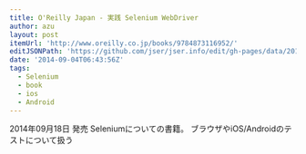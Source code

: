 ```yaml
---
title: O'Reilly Japan - 実践 Selenium WebDriver
author: azu
layout: post
itemUrl: 'http://www.oreilly.co.jp/books/9784873116952/'
editJSONPath: 'https://github.com/jser/jser.info/edit/gh-pages/data/2014/09/index.json'
date: '2014-09-04T06:43:56Z'
tags:
  - Selenium
  - book
  - ios
  - Android
---
```

2014年09月18日 発売
Seleniumについての書籍。
ブラウザやiOS/Androidのテストについて扱う
